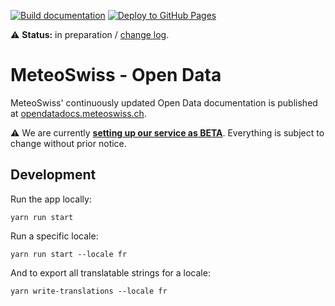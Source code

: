 <!-- [![GitHub commit](https://img.shields.io/github/last-commit/MeteoSwiss/opendata)](https://github.com/MeteoSwiss/opendata/commits/master) -->

[![Build documentation](https://github.com/MeteoSwiss/opendata/actions/workflows/build.yml/badge.svg)](https://github.com/MeteoSwiss/opendata/actions/workflows/build.yml)
[![Deploy to GitHub Pages](https://github.com/MeteoSwiss/opendata/actions/workflows/deploy.yml/badge.svg)](https://github.com/MeteoSwiss/opendata/actions/workflows/deploy.yml)

⚠️ **Status:** in preparation / [change log](https://github.com/MeteoSwiss/opendata/commits/main).

# MeteoSwiss - Open Data
MeteoSwiss' continuously updated Open Data documentation is published at [opendatadocs.meteoswiss.ch](https://opendatadocs.meteoswiss.ch). 

⚠️ We are currently [**setting up our service as BETA**](https://opendatadocs.meteoswiss.ch/#public-beta---april-2025). Everything is subject to change without prior notice.

<!-- For now MeteoSwiss provides its Open Data to be consumed by **[downloading the data as files](https://github.com/MeteoSwiss/opendata/tree/main?tab=readme-ov-file#getting-started-with-download)**. -->

<!--
Starting in May 2025, MeteoSwiss is gradually making its data freely accessible to the public as Open Government Data (OGD). The availablee data can either be [downloaded manually or obtained programmatically as files](#getting-started-with-download).

- **Priority** columns in the tables below show the planned order in which the datasets/collections become available.
- **Planning** can be adjusted on an ongoing basis.

In order to also offer the option of accessing the data at a later stage using [individual queries via APIs](https://github.com/MeteoSwiss/opendata-api/blob/main/README.md), the necessary preparatory work is underway. As soon as introduction dates for this second type of access can be estimated, they will be communicated here.

<br>

## Available Data
|   | Category |
|:-:|:---------|
| A | [Ground-based Measurements](#a---ground-based-measurements) |
| B | [Atmosphere Measurements](#b---atmosphere-measurements) |
| C | [Climate Data](#c---climate-data) |
| D | [Radar Data](#d---radar-data) |
| E | [Forecast Data](#e---forecast-data) |

<br>

## General Information

### Terms of Use
[Here](https://meteoswiss.github.io/opendata-terms-of-use/) you'll find information about data license and conditions for usage.

### Getting Started with Download
[Here](https://meteoswiss.github.io/opendata-download/) you'll find information about how to download files either manually or programmatically, learn about how data files are structured (data granularities and update cycles), and how `date/time`, `time intervals` and `missing values` are represented.

### Staying up to Date
For operational status, **see** [Download API Status & Contact](https://github.com/MeteoSwiss/opendata-status/blob/main/README.md) *[upcoming]*

geo.admin.ch's download service will not be subject to big breaking changes, because it adheres to the OGC STAC API standard. Our partner [swisstopo](https://www.swisstopo.admin.ch/en) continuously develops and improves it, so minor changes and bug fixes might change the behavior of the API. If you suspect your integration has broken due to changed behavior, **check** [Release Notes](https://api3.geo.admin.ch/releasenotes/index.html) where swisstopo announces released changes that might affect your integration.

In the event of malfunctions at ground-based stations, **check** for [interruptions in data availability](https://www.meteoswiss.admin.ch/services-and-publications/applications/data-availability.html).

We keep interested parties and users up to date on our plans and changes: **register** for [our newsletter](...) *[upcoming]*

### Frequently Asked Questions
[Here](https://github.com/MeteoSwiss/opendata-faq/blob/main/README.md) *[upcoming]* you'll **find answers** to the most frequently asked questions. 

We continuously update these based on questions received. If you cannot find an answer to your question, **contact us**.

### Contact
If you have [questions about the data](#a---ground-based-measurements), or [how to use the download service](https://github.com/MeteoSwiss/opendata-download/blob/main/README.md), please read the [Frequently Asked Questions](...) *[upcoming]*. 

If you are unable to find the answer you are looking for, **contact us:** [opendata.en@meteoswiss.ch](mailto:opendata.en@meteoswiss.ch)

<br>

## Understanding MeteoSwiss' Open Data
The documentations of the Open Data products linked below explain what the data represents, its models, abstractions and terminology.

ℹ️ **Priority** columns below show the planned order (from 1️⃣ to 4️⃣) in which the datasets/‘Collections‘ become available. **Planning** can be adjusted on an ongoing basis.

ℹ️ **File metadata:** All point measurement datasets/‘Collections‘ have three ‘file metadata’ files: `meta_stations.csv`, `meta_parameters.csv` and `datainventory.csv`. <br>
They are provided as ‘Assets’ to the corresponding dataset/‘Collection‘ (not at the level of each individual ‘Item‘/station.

<br>
-->

## Development

Run the app locally:

```
yarn run start
```

Run a specific locale:

```
yarn run start --locale fr
```

And to export all translatable strings for a locale:

```
yarn write-translations --locale fr
```